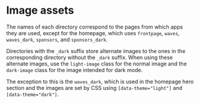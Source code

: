 # Image assets

The names of each directory correspond to the pages from which apps they are
used, except for the homepage, which uses `frontpage`, `waves`, `waves_dark`,
`sponsors`, and `sponsors_dark`.

Directories with the `_dark` suffix store alternate images to the ones in the
corresponding directory without the `_dark` suffix. When using these alternate
images, use the `light-image` class for the normal image and the `dark-image`
class for the image intended for dark mode.

The exception to this is the `waves_dark`, which is used in the homepage hero
section and the images are set by CSS using `[data-theme="light"]` and
`[data-theme="dark"]`.
